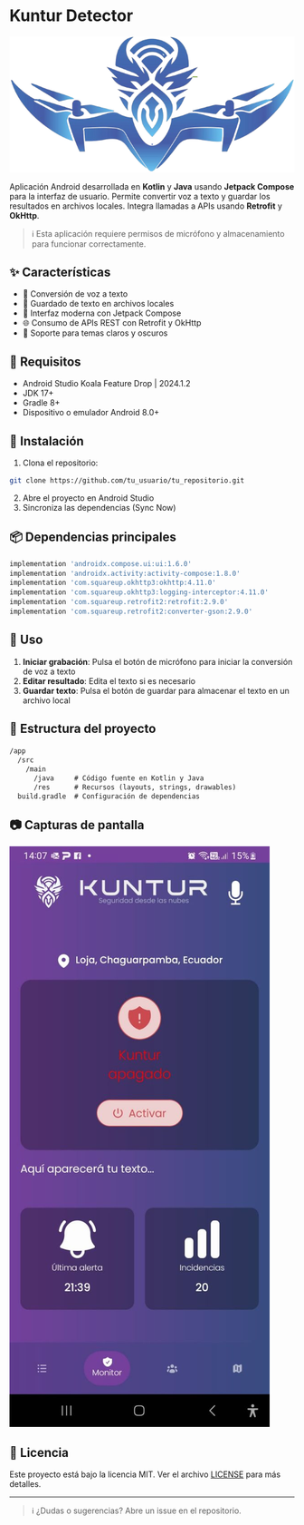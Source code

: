 # Kuntur Detector

![Speech And Text Logo](logo_dron.png)

Aplicación Android desarrollada en **Kotlin** y **Java** usando **Jetpack Compose** para la interfaz de usuario. Permite convertir voz a texto y guardar los resultados en archivos locales. Integra llamadas a APIs usando **Retrofit** y **OkHttp**.

> ℹ️ Esta aplicación requiere permisos de micrófono y almacenamiento para funcionar correctamente.

## ✨ Características

- 🎤 Conversión de voz a texto
- 💾 Guardado de texto en archivos locales
- 🎨 Interfaz moderna con Jetpack Compose
- 🌐 Consumo de APIs REST con Retrofit y OkHttp
- 🌙 Soporte para temas claros y oscuros

## 🔧 Requisitos

- Android Studio Koala Feature Drop | 2024.1.2
- JDK 17+
- Gradle 8+
- Dispositivo o emulador Android 8.0+

## 🚀 Instalación

1. Clona el repositorio:
```bash
git clone https://github.com/tu_usuario/tu_repositorio.git
```

2. Abre el proyecto en Android Studio
3. Sincroniza las dependencias (Sync Now)

## 📦 Dependencias principales

```groovy
implementation 'androidx.compose.ui:ui:1.6.0'
implementation 'androidx.activity:activity-compose:1.8.0'
implementation 'com.squareup.okhttp3:okhttp:4.11.0'
implementation 'com.squareup.okhttp3:logging-interceptor:4.11.0'
implementation 'com.squareup.retrofit2:retrofit:2.9.0'
implementation 'com.squareup.retrofit2:converter-gson:2.9.0'
```

## 📱 Uso

1. **Iniciar grabación**: Pulsa el botón de micrófono para iniciar la conversión de voz a texto
2. **Editar resultado**: Edita el texto si es necesario
3. **Guardar texto**: Pulsa el botón de guardar para almacenar el texto en un archivo local

## 📁 Estructura del proyecto

```
/app
  /src
    /main
      /java     # Código fuente en Kotlin y Java
      /res      # Recursos (layouts, strings, drawables)
  build.gradle  # Configuración de dependencias
```

## 📷 Capturas de pantalla

![Screenshot 1](images/cap_app.jpg)

## 📄 Licencia

Este proyecto está bajo la licencia MIT. Ver el archivo [LICENSE](LICENSE) para más detalles.

---

> ℹ️ ¿Dudas o sugerencias? Abre un issue en el repositorio.